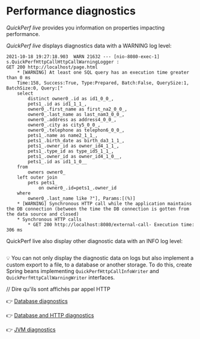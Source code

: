 # Performance diagnostics

_QuickPerf live_ provides you information on properties impacting performance.

_QuickPerf live_ displays diagnostics data with a WARNING log level:
```
2021-10-18 19:27:18.903  WARN 21632 --- [nio-8080-exec-1] s.QuickPerfHttpCallHttpCallWarningLogger : 
GET 200 http://localhost/page.html
	* [WARNING] At least one SQL query has an execution time greater than 0 ms
	Time:158, Success:True, Type:Prepared, Batch:False, QuerySize:1, BatchSize:0, Query:["
    select
        distinct owner0_.id as id1_0_0_,
        pets1_.id as id1_1_1_,
        owner0_.first_name as first_na2_0_0_,
        owner0_.last_name as last_nam3_0_0_,
        owner0_.address as address4_0_0_,
        owner0_.city as city5_0_0_,
        owner0_.telephone as telephon6_0_0_,
        pets1_.name as name2_1_1_,
        pets1_.birth_date as birth_da3_1_1_,
        pets1_.owner_id as owner_id4_1_1_,
        pets1_.type_id as type_id5_1_1_,
        pets1_.owner_id as owner_id4_1_0__,
        pets1_.id as id1_1_0__ 
    from
        owners owner0_ 
    left outer join
        pets pets1_ 
            on owner0_.id=pets1_.owner_id 
    where
        owner0_.last_name like ?"], Params:[(%)]
	* [WARNING] Synchronous HTTP call while the application maintains the DB connection (between the time the DB connection is gotten from the data source and closed)
	* Synchronous HTTP calls
		* GET 200 http://localhost:8080/external-call- Execution time: 306 ms
```

QuickPerf live also display other diagnostic data with an INFO log level:
```

```

:bulb: You can not only display the diagnostic data on logs but also implement a custom export to a file, to a database or another storage. 
To do this, create Spring beans implementing ```QuickPerfHttpCallInfoWriter``` and ```QuickPerfHttpCallWarningWriter``` interfaces.


// Dire qu'ils sont affichés par appel HTTP

:point_right: [Database diagnostics](./doc/database_diagnostics.md)

:point_right: [Database and HTTP diagnostics](./doc/database_and_http_diagnostics.md)

:point_right: [JVM diagnostics](./doc/jvm_diagnostics.md)
